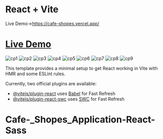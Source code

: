 # React + Vite

Live Demo->https://cafe-shopes.vercel.app/

# [Live Demo](https://cafe-shopes.vercel.app/)

![cp1](https://github.com/masudfcs1/Cafe_Shopes_Application-React-Sass/assets/57311382/bf7ed734-3ec5-41bc-ae2e-6f428db2c2a0)
![cp2](https://github.com/masudfcs1/Cafe_Shopes_Application-React-Sass/assets/57311382/d27eeb99-5e04-41a1-bd3e-8b2af8244f44)
![cp3](https://github.com/masudfcs1/Cafe_Shopes_Application-React-Sass/assets/57311382/47a29e89-13b7-4a08-b128-699e1bb578c6)
![cp4](https://github.com/masudfcs1/Cafe_Shopes_Application-React-Sass/assets/57311382/4ebaeb8f-e785-4019-9784-394b364ed627)
![cp5](https://github.com/masudfcs1/Cafe_Shopes_Application-React-Sass/assets/57311382/bab20daf-1400-429b-9b72-578e1d213ae0)
![cp6](https://github.com/masudfcs1/Cafe_Shopes_Application-React-Sass/assets/57311382/93c01872-cb24-4c85-80ea-e7599b011573)
![cp7](https://github.com/masudfcs1/Cafe_Shopes_Application-React-Sass/assets/57311382/9e1cd3c3-52f8-4b4f-a7fc-5cac5af00ae9)
![cp8](https://github.com/masudfcs1/Cafe_Shopes_Application-React-Sass/assets/57311382/6fc8485c-d873-4206-a2d1-5d9fa63648a7)
![cp9](https://github.com/masudfcs1/Cafe_Shopes_Application-React-Sass/assets/57311382/2695a191-bcb8-4ab2-b96f-4c000b3f0665)

This template provides a minimal setup to get React working in Vite with HMR and some ESLint rules.

Currently, two official plugins are available:

- [@vitejs/plugin-react](https://github.com/vitejs/vite-plugin-react/blob/main/packages/plugin-react/README.md) uses [Babel](https://babeljs.io/) for Fast Refresh
- [@vitejs/plugin-react-swc](https://github.com/vitejs/vite-plugin-react-swc) uses [SWC](https://swc.rs/) for Fast Refresh

# Cafe-\_Shopes_Application-React-Sass
